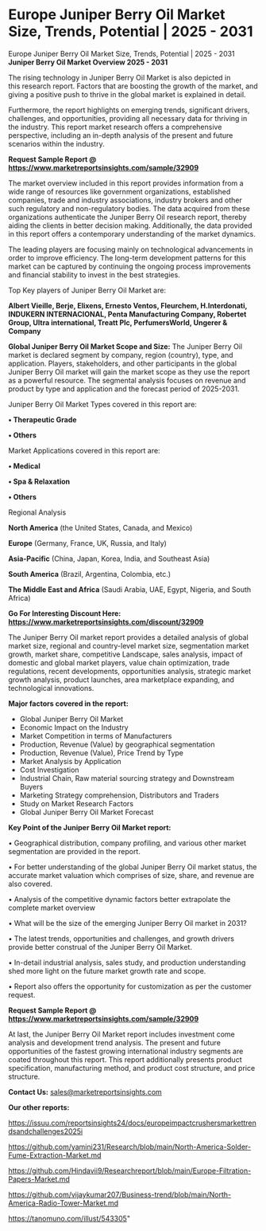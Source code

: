 # Europe Juniper Berry Oil Market Size, Trends, Potential | 2025 - 2031
Europe Juniper Berry Oil Market Size, Trends, Potential | 2025 - 2031
<Strong> Juniper Berry Oil Market Overview 2025 - 2031</strong>

The rising technology in Juniper Berry Oil Market is also depicted in this research report. Factors that are boosting the growth of the market, and giving a positive push to thrive in the global market is explained in detail.

Furthermore, the report highlights on emerging trends, significant drivers, challenges, and opportunities, providing all necessary data for thriving in the industry. This report market research offers a comprehensive perspective, including an in-depth analysis of the present and future scenarios within the industry.

<strong>Request Sample Report @ <a href=https://www.marketreportsinsights.com/sample/32909>https://www.marketreportsinsights.com/sample/32909</a></strong>

The market overview included in this report provides information from a wide range of resources like government organizations, established companies, trade and industry associations, industry brokers and other such regulatory and non-regulatory bodies. The data acquired from these organizations authenticate the Juniper Berry Oil research report, thereby aiding the clients in better decision making. Additionally, the data provided in this report offers a contemporary understanding of the market dynamics.

The leading players are focusing mainly on technological advancements in order to improve efficiency. The long-term development patterns for this market can be captured by continuing the ongoing process improvements and financial stability to invest in the best strategies.

Top Key players of Juniper Berry Oil Market are:

<strong>Albert Vieille, Berje, Elixens, Ernesto Ventos, Fleurchem, H.Interdonati, INDUKERN INTERNACIONAL, Penta Manufacturing Company, Robertet Group, Ultra international, Treatt Plc, PerfumersWorld, Ungerer & Company</strong>

<strong><b>Global Juniper Berry Oil Market Scope and Size:</b></strong>
The Juniper Berry Oil market is declared segment by company, region (country), type, and application. Players, stakeholders, and other participants in the global Juniper Berry Oil market will gain the market scope as they use the report as a powerful resource. The segmental analysis focuses on revenue and product by type and application and the forecast period of 2025-2031.

Juniper Berry Oil Market Types covered in this report are:

<strong>•  Therapeutic Grade

•  Others</strong>

Market Applications covered in this report are:

<strong>•  Medical

•  Spa & Relaxation

•  Others</strong> 

Regional Analysis

<strong>North America</strong> (the United States, Canada, and Mexico)

<strong>Europe</strong> (Germany, France, UK, Russia, and Italy)

<strong>Asia-Pacific</strong> (China, Japan, Korea, India, and Southeast Asia)

<strong>South America</strong> (Brazil, Argentina, Colombia, etc.)

<strong>The Middle East and Africa</strong> (Saudi Arabia, UAE, Egypt, Nigeria, and South Africa)

<strong>Go For Interesting Discount Here: <a href=https://www.marketreportsinsights.com/discount/32909>https://www.marketreportsinsights.com/discount/32909</a></strong>

The Juniper Berry Oil market report provides a detailed analysis of global market size, regional and country-level market size, segmentation market growth, market share, competitive Landscape, sales analysis, impact of domestic and global market players, value chain optimization, trade regulations, recent developments, opportunities analysis, strategic market growth analysis, product launches, area marketplace expanding, and technological innovations.

<strong><b>Major factors covered in the report:</b></strong>
<ul>
  <li>Global Juniper Berry Oil Market </li>
  <li>Economic Impact on the Industry</li>
  <li>Market Competition in terms of Manufacturers</li>
  <li>Production, Revenue (Value) by geographical segmentation</li>
  <li>Production, Revenue (Value), Price Trend by Type</li>
  <li>Market Analysis by Application</li>
  <li>Cost Investigation</li>
  <li>Industrial Chain, Raw material sourcing strategy and Downstream Buyers</li>
  <li>Marketing Strategy comprehension, Distributors and Traders</li>
  <li>Study on Market Research Factors</li>
  <li>Global Juniper Berry Oil Market Forecast</li>
</ul>

<strong><b>Key Point of the Juniper Berry Oil Market report:</b></strong>

• Geographical distribution, company profiling, and various other market segmentation are provided in the report.

• For better understanding of the global Juniper Berry Oil market status, the accurate market valuation which comprises of size, share, and revenue are also covered.

• Analysis of the competitive dynamic factors better extrapolate the complete market overview

• What will be the size of the emerging Juniper Berry Oil market in 2031?

• The latest trends, opportunities and challenges, and growth drivers provide better construal of the Juniper Berry Oil Market.

• In-detail industrial analysis, sales study, and production understanding shed more light on the future market growth rate and scope.

• Report also offers the opportunity for customization as per the customer request.

<strong>Request Sample Report @ <a href=https://www.marketreportsinsights.com/sample/32909>https://www.marketreportsinsights.com/sample/32909</a></strong>

At last, the Juniper Berry Oil Market report includes investment come analysis and development trend analysis. The present and future opportunities of the fastest growing international industry segments are coated throughout this report. This report additionally presents product specification, manufacturing method, and product cost structure, and price structure.

<strong>Contact Us:</strong>
sales@marketreportsinsights.com

<strong>Our other reports:</strong>

<a href=https://issuu.com/reportsinsights24/docs/europeimpactcrushersmarkettrendsandchallenges2025i>https://issuu.com/reportsinsights24/docs/europeimpactcrushersmarkettrendsandchallenges2025i</a>

<a href=https://github.com/yamini231/Research/blob/main/North-America-Solder-Fume-Extraction-Market.md>https://github.com/yamini231/Research/blob/main/North-America-Solder-Fume-Extraction-Market.md</a>

<a href=https://github.com/Hindavii9/Researchreport/blob/main/Europe-Filtration-Papers-Market.md>https://github.com/Hindavii9/Researchreport/blob/main/Europe-Filtration-Papers-Market.md</a>

<a href=https://github.com/vijaykumar207/Business-trend/blob/main/North-America-Radio-Tower-Market.md>https://github.com/vijaykumar207/Business-trend/blob/main/North-America-Radio-Tower-Market.md</a>

<a href=https://tanomuno.com/illust/543305>https://tanomuno.com/illust/543305</a>"
